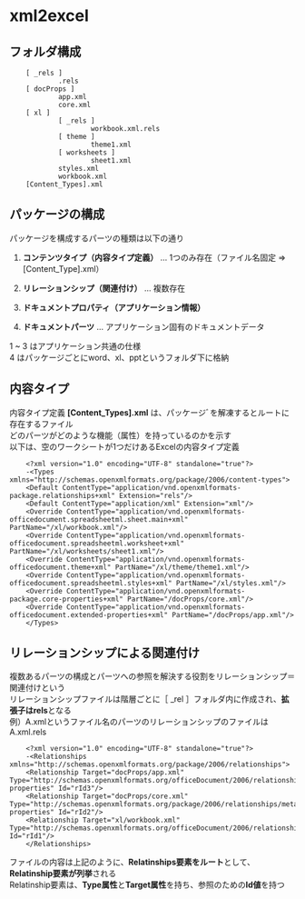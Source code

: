 # xml2excel

## フォルダ構成

        [ _rels ]  
                .rels  
        [ docProps ]  
                app.xml  
                core.xml  
        [ xl ]  
                [ _rels ]  
                        workbook.xml.rels  
                [ theme ]  
                        theme1.xml  
                [ worksheets ]  
                        sheet1.xml  
                styles.xml  
                workbook.xml  
        [Content_Types].xml  

## パッケージの構成  
パッケージを構成するパーツの種類は以下の通り

1. **コンテンツタイプ（内容タイプ定義）**  … 1つのみ存在（ファイル名固定 ⇒ [Content_Type].xml）

2. **リレーションシップ（関連付け）**  … 複数存在

3. **ドキュメントプロパティ（アプリケーション情報）**

4. **ドキュメントパーツ**  … アプリケーション固有のドキュメントデータ

1 ~ 3 はアプリケーション共通の仕様  
4 はパッケージごとにword、xl、pptというフォルダ下に格納


## 内容タイプ  
内容タイプ定義 **[Content_Types].xml** は、パッケージﾞを解凍するとルートに存在するファイル  
どのパーツがどのような機能（属性）を持っているのかを示す  
以下は、空のワークシートが1つだけあるExcelの内容タイプ定義

        <?xml version="1.0" encoding="UTF-8" standalone="true"?>  
        -<Types xmlns="http://schemas.openxmlformats.org/package/2006/content-types">  
        <Default ContentType="application/vnd.openxmlformats-package.relationships+xml" Extension="rels"/>  
        <Default ContentType="application/xml" Extension="xml"/>  
        <Override ContentType="application/vnd.openxmlformats-officedocument.spreadsheetml.sheet.main+xml" PartName="/xl/workbook.xml"/>  
        <Override ContentType="application/vnd.openxmlformats-officedocument.spreadsheetml.worksheet+xml" PartName="/xl/worksheets/sheet1.xml"/>  
        <Override ContentType="application/vnd.openxmlformats-officedocument.theme+xml" PartName="/xl/theme/theme1.xml"/>  
        <Override ContentType="application/vnd.openxmlformats-officedocument.spreadsheetml.styles+xml" PartName="/xl/styles.xml"/>  
        <Override ContentType="application/vnd.openxmlformats-package.core-properties+xml" PartName="/docProps/core.xml"/>  
        <Override ContentType="application/vnd.openxmlformats-officedocument.extended-properties+xml" PartName="/docProps/app.xml"/>  
        </Types>  


## リレーションシップによる関連付け  
複数あるパーツの構成とパーツへの参照を解決する役割をリレーションシップ＝関連付けという  
リレーションシップファイルは階層ごとに［ _rel ］フォルダ内に作成され、**拡張子はrels**となる  
例）A.xmlというファイル名のパーツのリレーションシップのファイルはA.xml.rels

        <?xml version="1.0" encoding="UTF-8" standalone="true"?>  
        -<Relationships xmlns="http://schemas.openxmlformats.org/package/2006/relationships">  
        <Relationship Target="docProps/app.xml" Type="http://schemas.openxmlformats.org/officeDocument/2006/relationships/extended-properties" Id="rId3"/>  
        <Relationship Target="docProps/core.xml" Type="http://schemas.openxmlformats.org/package/2006/relationships/metadata/core-properties" Id="rId2"/>  
        <Relationship Target="xl/workbook.xml" Type="http://schemas.openxmlformats.org/officeDocument/2006/relationships/officeDocument" Id="rId1"/>  
        </Relationships>

ファイルの内容は上記のように、**Relatinships要素をルート**として、**Relatinship要素が列挙**される  
Relatinship要素は、**Type属性**と**Target属性**を持ち、参照のための**Id値**を持つ
